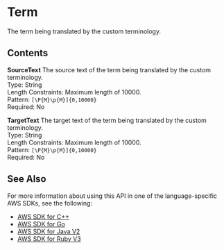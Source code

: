 # Term<a name="API_Term"></a>

The term being translated by the custom terminology\.

## Contents<a name="API_Term_Contents"></a>

 **SourceText**   <a name="Translate-Type-Term-SourceText"></a>
The source text of the term being translated by the custom terminology\.  
Type: String  
Length Constraints: Maximum length of 10000\.  
Pattern: `[\P{M}\p{M}]{0,10000}`   
Required: No

 **TargetText**   <a name="Translate-Type-Term-TargetText"></a>
The target text of the term being translated by the custom terminology\.  
Type: String  
Length Constraints: Maximum length of 10000\.  
Pattern: `[\P{M}\p{M}]{0,10000}`   
Required: No

## See Also<a name="API_Term_SeeAlso"></a>

For more information about using this API in one of the language\-specific AWS SDKs, see the following:
+  [ AWS SDK for C\+\+](https://docs.aws.amazon.com/goto/SdkForCpp/translate-2017-07-01/Term) 
+  [ AWS SDK for Go](https://docs.aws.amazon.com/goto/SdkForGoV1/translate-2017-07-01/Term) 
+  [ AWS SDK for Java V2](https://docs.aws.amazon.com/goto/SdkForJavaV2/translate-2017-07-01/Term) 
+  [ AWS SDK for Ruby V3](https://docs.aws.amazon.com/goto/SdkForRubyV3/translate-2017-07-01/Term) 